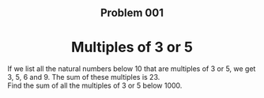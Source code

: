 <h2 align="center"> Problem 001</h2>
<h1 align="center"> Multiples of 3 or 5</h1>

If we list all the natural numbers below 10 that are multiples of 3 or 5, we get 3, 5, 6 and 9. The sum of these multiples is 23.<br/>
Find the sum of all the multiples of 3 or 5 below 1000.
